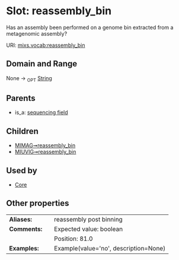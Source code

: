 
# Slot: reassembly_bin


Has an assembly been performed on a genome bin extracted from a metagenomic assembly?

URI: [mixs.vocab:reassembly_bin](https://w3id.org/mixs/vocab/reassembly_bin)


## Domain and Range

None ->  <sub>OPT</sub> [String](types/String.md)

## Parents

 *  is_a: [sequencing field](sequencing_field.md)

## Children

 *  [MIMAG➞reassembly_bin](MIMAG_reassembly_bin.md)
 *  [MIUVIG➞reassembly_bin](MIUVIG_reassembly_bin.md)

## Used by

 * [Core](Core.md)

## Other properties

|  |  |  |
| --- | --- | --- |
| **Aliases:** | | reassembly post binning |
| **Comments:** | | Expected value: boolean |
|  | | Position: 81.0 |
| **Examples:** | | Example(value='no', description=None) |

